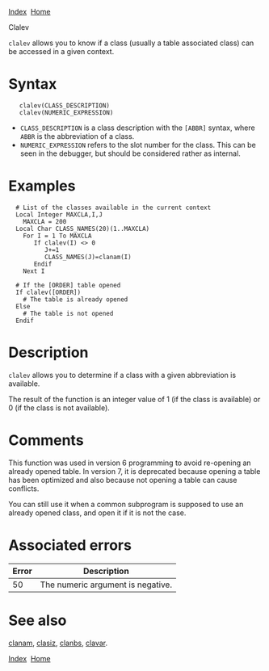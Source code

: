 [Index](index.html)  [Home](getting-started_home.html)

Clalev

`clalev` allows you to know if a class (usually a table associated class) can be accessed in a given context.

# Syntax

```
   clalev(CLASS_DESCRIPTION)
   clalev(NUMERIC_EXPRESSION)
```

* `CLASS_DESCRIPTION` is a class description with the `[ABBR]` syntax, where `ABBR` is the abbreviation of a class.
* `NUMERIC_EXPRESSION` refers to the slot number for the class. This can be seen in the debugger, but should be considered rather as internal.

# Examples

```
  # List of the classes available in the current context
  Local Integer MAXCLA,I,J
    MAXCLA = 200
  Local Char CLASS_NAMES(20)(1..MAXCLA)
    For I = 1 To MAXCLA
       If clalev(I) <> 0
          J+=1
          CLASS_NAMES(J)=clanam(I)
       Endif
    Next I

  # If the [ORDER] table opened
  If clalev([ORDER])
    # The table is already opened
  Else
    # The table is not opened
  Endif
```

# Description

`clalev` allows you to determine if a class with a given abbreviation is available.

The result of the function is an integer value of 1 (if the class is available) or 0 (if the class is not available).

# Comments

This function was used in version 6 programming to avoid re-opening an already opened table. In version 7, it is deprecated because opening a table has been optimized and also because not opening a table can cause conflicts.

You can still use it when a common subprogram is supposed to use an already opened class, and open it if it is not the case.

# Associated errors

| Error | Description |
| --- | --- |
| 50 | The numeric argument is negative. |

# See also

[clanam](4gl_clanam.html), [clasiz](4gl_clasiz.html), [clanbs](4gl_clanbs.html), [clavar](4gl_clavar.html).

  

[Index](index.html)  [Home](getting-started_home.html)